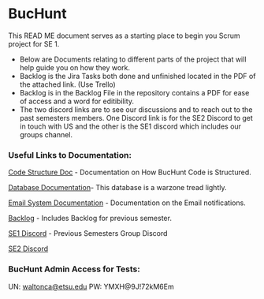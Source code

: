 # BucHunt
This READ ME document serves as a starting place to begin you Scrum project for SE 1.
  - Below are Documents relating to different parts of the project that will help guide you on how they work.
  - Backlog is the Jira Tasks both done and unfinished located in the PDF of the attached link. (Use Trello)
  - Backlog is in the Backlog File in the repository contains a PDF for ease of access and a word for editibility.
  - The two discord links are to see our discussions and to reach out to the past semesters members. One Discord link is for the SE2 Discord to get in touch with US and the other is the SE1 discord     which includes our groups channel.


### Useful Links to Documentation:

[Code Structure Doc](https://github.com/TimothyG17-arch/scavRus/blob/master/Documentation/Code%20Structure%20Documentation.docx) - Documentation on How BucHunt Code is Structured.

[Database Documentation](https://github.com/TimothyG17-arch/scavRus/blob/master/Documentation/Database%20Documentation.docx)- This database is a warzone tread lightly.

[Email System Documentation](https://github.com/TimothyG17-arch/scavRus/blob/master/Documentation/Email%20System%20Documentation.docx) - Documentation on the Email notifications.

[Backlog](https://github.com/TimothyG17-arch/scavRus/blob/master/Documentation/Jira-PDF.pdf) - Includes Backlog for previous semester.

[SE1 Discord](https://discord.gg/y99dnXxZRd) - Previous Semesters Group Discord

[SE2 Discord](https://discord.gg/GZkDCqdrCu)


### BucHunt Admin Access for Tests:
 UN: waltonca@etsu.edu
 PW: YMXH@9J!72kM6Em



